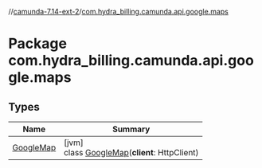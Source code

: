 //[camunda-7.14-ext-2](../../index.md)/[com.hydra_billing.camunda.api.google.maps](index.md)

# Package com.hydra_billing.camunda.api.google.maps

## Types

| Name | Summary |
|---|---|
| [GoogleMap](-google-map/index.md) | [jvm]<br>class [GoogleMap](-google-map/index.md)(**client**: HttpClient) |
